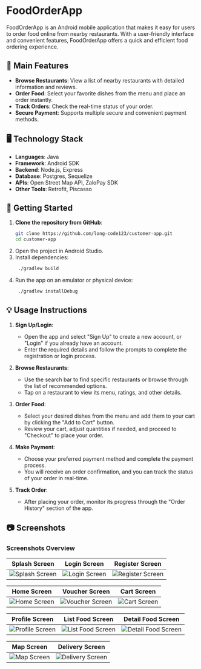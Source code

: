 # FoodOrderApp

FoodOrderApp is an Android mobile application that makes it easy for users to order food online from nearby restaurants. With a user-friendly interface and convenient features, FoodOrderApp offers a quick and efficient food ordering experience.

## 📱 Main Features

- **Browse Restaurants**: View a list of nearby restaurants with detailed information and reviews.
- **Order Food**: Select your favorite dishes from the menu and place an order instantly.
- **Track Orders**: Check the real-time status of your order.
- **Secure Payment**: Supports multiple secure and convenient payment methods.

## 🖥️ Technology Stack

- **Languages**: Java
- **Framework**: Android SDK
- **Backend**: Node.js, Express
- **Database**: Postgres, Sequelize 
- **APIs**: Open Street Map API, ZaloPay SDK
- **Other Tools**: Retrofit, Piscasso

## 🚀 Getting Started

1. **Clone the repository from GitHub**:
   ```bash
   git clone https://github.com/long-code123/customer-app.git
   cd customer-app
   ```
2. Open the project in Android Studio.
3. Install dependencies:
   ```bash
    ./gradlew build
   ```
5. Run the app on an emulator or physical device:
   ```bash
    ./gradlew installDebug
   ```

## 💡 Usage Instructions

1. **Sign Up/Login**:
   - Open the app and select "Sign Up" to create a new account, or "Login" if you already have an account.
   - Enter the required details and follow the prompts to complete the registration or login process.

2. **Browse Restaurants**:
   - Use the search bar to find specific restaurants or browse through the list of recommended options.
   - Tap on a restaurant to view its menu, ratings, and other details.

3. **Order Food**:
   - Select your desired dishes from the menu and add them to your cart by clicking the "Add to Cart" button.
   - Review your cart, adjust quantities if needed, and proceed to "Checkout" to place your order.

4. **Make Payment**:
   - Choose your preferred payment method and complete the payment process.
   - You will receive an order confirmation, and you can track the status of your order in real-time.

5. **Track Order**:
   - After placing your order, monitor its progress through the "Order History" section of the app.
     
## 📷 Screenshots

### Screenshots Overview

| Splash Screen | Login Screen | Register Screen |
|---------------|--------------|-----------------|
| ![Splash Screen](https://github.com/user-attachments/assets/18a4367b-7f09-4860-8683-df3bdd3f7576) | ![Login Screen](https://github.com/user-attachments/assets/4475b8ad-9b1f-440c-8357-17d4bc973cdb) | ![Register Screen](https://github.com/user-attachments/assets/caf815fa-02b2-4ccd-a708-e09952729f21) |

| Home Screen | Voucher Screen | Cart Screen |
|-------------|----------------|-------------|
| ![Home Screen](https://github.com/user-attachments/assets/1a660f24-bb40-43ac-a168-01772d19d3a4) | ![Voucher Screen](https://github.com/user-attachments/assets/7115faf4-2dd9-4919-ab36-2b64657cedad) | ![Cart Screen](https://github.com/user-attachments/assets/acc601e1-4aea-4cad-a264-754fe8953aa4) |

| Profile Screen | List Food Screen | Detail Food Screen |
|----------------|------------------|--------------------|
| ![Profile Screen](https://github.com/user-attachments/assets/34ea6832-b82c-42da-8055-a2519c158817) | ![List Food Screen](https://github.com/user-attachments/assets/16719e3a-b22e-4214-8e98-1cec766c1b70) | ![Detail Food Screen](https://github.com/user-attachments/assets/43bca586-2c6e-4892-a0e2-ff3d498e06c6) |

| Map Screen | Delivery Screen |
|------------|-----------------|
| ![Map Screen](https://github.com/user-attachments/assets/8ad3c07d-b348-4291-84b9-985e3bd90292) | ![Delivery Screen](https://github.com/user-attachments/assets/your-delivery-screen-url) |




